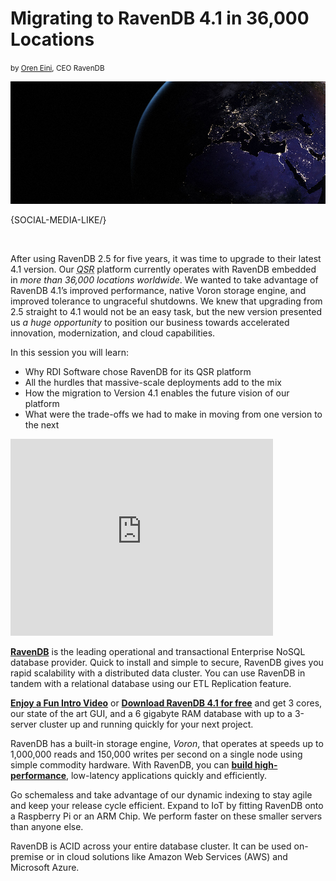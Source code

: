 # Migrating to RavenDB 4.1 in 36,000 Locations
<small>by <a href="mailto:ayende@ayende.com">Oren Eini</a>, CEO RavenDB</small>

<div class="article-img figure text-center">
  <img src="images/migrating-to-ravendb-at-36000-locations.jpg" alt="Code-A-Like: Using RavenDB for Developer Analytics" class="img-responsive img-thumbnail">
</div>

{SOCIAL-MEDIA-LIKE/}

<br/>

<p>After using RavenDB 2.5 for five years, it was time to upgrade to their latest 4.1 version. Our <acronym title="Quick Service Restaurant"><em>QSR</em></acronym> platform currently operates with RavenDB embedded in <em>more than 36,000 locations worldwide</em>. We wanted to take advantage of RavenDB 4.1’s improved performance, native Voron storage engine, and improved tolerance to ungraceful shutdowns. We knew that upgrading from 2.5 straight to 4.1 would not be an easy task, but the new version presented us <em>a huge opportunity</em> to position our business towards accelerated innovation, modernization, and cloud capabilities.</p>

<p>In this session you will learn:</p>
<ul>
    <li>Why RDI Software chose RavenDB for its QSR platform</li>
    <li>All the hurdles that massive-scale deployments add to the mix</li>
    <li>How the migration to Version 4.1 enables the future vision of our platform</li>
    <li>What were the trade-offs we had to make in moving from one version to the next</li>
</ul>

<div class="youtube-frame youtube-frame">
    <div class="embed-responsive embed-responsive-16by9">
        <iframe class="embed-responsive-item" width="420" height="315" src="https://www.youtube.com/embed/Jd1vYmhwpAQ" frameborder="0" allowfullscreen></iframe>
    </div>
</div>

<div class="bottom-line">
    <p>
        <a href="https://ravendb.net/"><strong>RavenDB</strong></a> is the leading operational and transactional Enterprise NoSQL database provider. Quick to install and simple to secure, RavenDB gives you rapid scalability with a distributed data cluster. You can use RavenDB in tandem with a relational database using our ETL Replication feature.
    </p>
    <p>
        <a href="https://ravendb.net#play-video"><strong>Enjoy a Fun Intro Video</strong></a> or <a href="https://ravendb.net/downloads"><strong>Download RavenDB 4.1 for free</strong></a> and get 3 cores, our state of the art GUI, and a 6 gigabyte RAM database with up to a 3-server cluster up and running quickly for your next project.
    </p>
    <p>
        RavenDB has a built-in storage engine, <em>Voron</em>, that operates at speeds up to 1,000,000 reads and 150,000 writes per second on a single node using simple commodity hardware. With RavenDB, you can <a href="https://ravendb.net/features"><strong>build high-performance</strong></a>, low-latency applications quickly and efficiently.
    </p>
    <p>
        Go schemaless and take advantage of our dynamic indexing to stay agile and keep your release cycle efficient. Expand to IoT by fitting RavenDB onto a Raspberry Pi or an ARM Chip. We perform faster on these smaller servers than anyone else. 
    </p>
    <p>
        RavenDB is ACID across your entire database cluster. It can be used on-premise or in cloud solutions like Amazon Web Services (AWS) and Microsoft Azure.
    </p>
</div>
